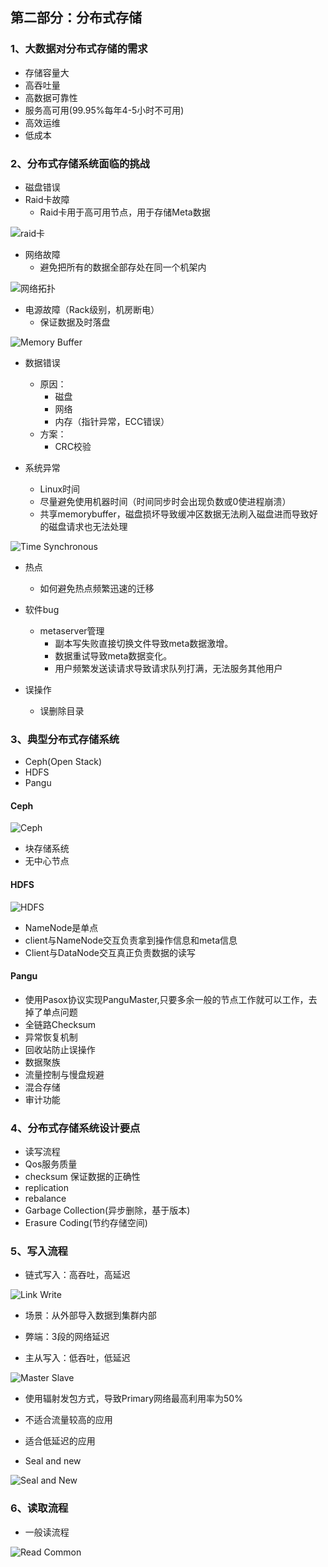 ## 第二部分：分布式存储

### 1、大数据对分布式存储的需求

* 存储容量大
* 高吞吐量
* 高数据可靠性
* 服务高可用(99.95%每年4-5小时不可用)
* 高效运维
* 低成本

### 2、分布式存储系统面临的挑战

* 磁盘错误
* Raid卡故障
    - Raid卡用于高可用节点，用于存储Meta数据

![raid卡](https://raw.githubusercontent.com/BryantChang/BigDataBasic/master/distributed_system/distributed_storage/imgs/raid_card.png)

* 网络故障
    - 避免把所有的数据全部存处在同一个机架内

![网络拓扑](https://raw.githubusercontent.com/BryantChang/BigDataBasic/master/distributed_system/distributed_storage/imgs/network_topology.png)

* 电源故障（Rack级别，机房断电）
    - 保证数据及时落盘

![Memory Buffer](https://raw.githubusercontent.com/BryantChang/BigDataBasic/master/distributed_system/distributed_storage/imgs/memcache.png)

* 数据错误
    - 原因：
        + 磁盘
        + 网络
        + 内存（指针异常，ECC错误）
    - 方案：
        + CRC校验

* 系统异常
    - Linux时间
    - 尽量避免使用机器时间（时间同步时会出现负数或0使进程崩溃）
    - 共享memorybuffer，磁盘损坏导致缓冲区数据无法刷入磁盘进而导致好的磁盘请求也无法处理

![Time Synchronous](https://raw.githubusercontent.com/BryantChang/BigDataBasic/master/distributed_system/distributed_storage/imgs/timestamp.png)

* 热点
    - 如何避免热点频繁迅速的迁移

* 软件bug
    - metaserver管理
        + 副本写失败直接切换文件导致meta数据激增。
        + 数据重试导致meta数据变化。
        + 用户频繁发送读请求导致请求队列打满，无法服务其他用户
* 误操作
    - 误删除目录

### 3、典型分布式存储系统

* Ceph(Open Stack)
* HDFS
* Pangu

#### Ceph

![Ceph](https://raw.githubusercontent.com/BryantChang/BigDataBasic/master/distributed_system/distributed_storage/imgs/ceph_architecture.png)

* 块存储系统
* 无中心节点

#### HDFS

![HDFS](https://raw.githubusercontent.com/BryantChang/BigDataBasic/master/distributed_system/distributed_storage/imgs/hdfs_architecture.png)

* NameNode是单点
* client与NameNode交互负责拿到操作信息和meta信息
* Client与DataNode交互真正负责数据的读写

#### Pangu

* 使用Pasox协议实现PanguMaster,只要多余一般的节点工作就可以工作，去掉了单点问题
* 全链路Checksum
* 异常恢复机制
* 回收站防止误操作
* 数据聚族
* 流量控制与慢盘规避
* 混合存储
* 审计功能


### 4、分布式存储系统设计要点

* 读写流程
* Qos服务质量
* checksum 保证数据的正确性
* replication
* rebalance
* Garbage Collection(异步删除，基于版本)
* Erasure Coding(节约存储空间)

### 5、写入流程

* 链式写入：高吞吐，高延迟

![Link Write](https://raw.githubusercontent.com/BryantChang/BigDataBasic/master/distributed_system/distributed_storage/imgs/link_write.png)

* 场景：从外部导入数据到集群内部
* 弊端：3段的网络延迟


* 主从写入：低吞吐，低延迟

![Master Slave](https://raw.githubusercontent.com/BryantChang/BigDataBasic/master/distributed_system/distributed_storage/imgs/master_slave.png)

* 使用辐射发包方式，导致Primary网络最高利用率为50%
* 不适合流量较高的应用
* 适合低延迟的应用

* Seal and new

![Seal and New](https://raw.githubusercontent.com/BryantChang/BigDataBasic/master/distributed_system/distributed_storage/imgs/seal_and_new.png)

### 6、读取流程

* 一般读流程

![Read Common](https://raw.githubusercontent.com/BryantChang/BigDataBasic/master/distributed_system/distributed_storage/imgs/read_common.png)


















